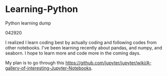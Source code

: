 # Learning-Python
Python learning dump

042920

I realized I learn coding best by actually coding and following codes from other notebooks. I've been learning recently about pandas, and numpy, and seaborn. I hope to learn more and code more in the coming days. 

My plan is to go through this https://github.com/jupyter/jupyter/wiki/A-gallery-of-interesting-Jupyter-Notebooks.

